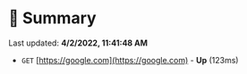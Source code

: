 # 📖 Summary
Last updated: **4/2/2022, 11:41:48 AM**

- `GET` [https://google.com](https://google.com) - **Up** (123ms)
